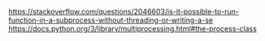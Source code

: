 https://stackoverflow.com/questions/2046603/is-it-possible-to-run-function-in-a-subprocess-without-threading-or-writing-a-se
https://docs.python.org/3/library/multiprocessing.html#the-process-class
